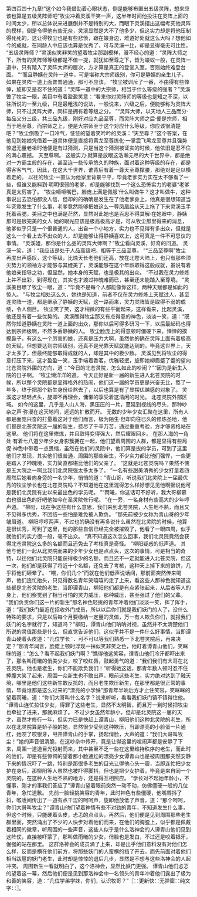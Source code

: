 第四百四十九章!“这个如今我借助着心眼状态，倒是能够布置出五级灵阵，想来应该也算是五级灵阵师吧”牧尘冲着灵溪干笑一声，这半年时间他投注在灵阵上面的时间太少，所以总体说来进展倒并不是特别的大，而眼下灵溪摆出这幅考究他灵阵的模样，倒是令得他有些无奈，灵溪显然是大不了他多少，但这实力却是将他压制得死死的，这让得牧尘也是有些悲愤，跟在娘身边，难道好处就这么大吗？想他如今的成就，在同龄人中应该也算是优秀了，可与灵溪一比，却是显得毫无可比性。
“五级灵阵师？”灵溪似笑非笑的望着牧尘那副模样，漫不经心的道：“灵阵大师之下，所有的灵阵师等级都是不值一提，就犹如至尊之下，皆为蝼蚁一般，在灵阵一道中，只有踏入了灵阵大师的层次，方才算是真正的登堂入室，否则始终难登台面。
”“而且静姨在灵阵一道中，可是堪称大宗师级别，你可是静姨的亲生儿子，如果在灵阵一道上面普普通通，那可不应该。
”牧尘被训斥了一番，不由得有些悻悻，旋即又是忍不住的道：“灵阵一道中的大宗师，相当于什么等级的强者？”灵溪瞥了牧尘一眼，美目中有着盈盈笑意：“看来你对灵阵师的等级也是知之不深，以往所说的一至九级，只是最粗浅的说法，一般说来，六级之后，便能够称为灵阵大师，只不过灵阵大师，同样是拥有着等级之分。
”“灵阵大师，以天地人三品而分·每品又分三级，共三品九级，刚好对应九品至尊，而灵阵大师之后·便是宗师，相当于地至尊，而宗师之上，便是大宗师至于这个对应什么等级，你应该很清楚吧？”牧尘倒吸了一口冷气，怔怔的望着笑吟吟的灵溪：“天至尊？”这个答案，在他见到她娘凭借着一道灵体便是直接将黄龙至尊炼化·一掌震飞黑龙至尊并且强势惊退无量老祖时他便是有过猜测，只是当这个猜测被证实的时候，他依旧是忍不住的满心震撼。
天至尊啊。
这般实力·就算是放眼这浩瀚无尽的大千世界中，都是绝对一方霸主般的存在，甚至连一些传承悠久的种族，面对着这种等级的存在，都是得客客气气，因此，在这大千世界，谁背后有着一尊天至尊撑腰，那绝对是足以横着走的。
以往的牧尘·一直认为他家里背景平平，毕竟老爹实力实在太不够看了一些，但谁又能料到·明明很弱的老爹，却是能够找到一个这么恐怖实力的老婆“老爹真是太厉害了。
”牧尘咂咂嘴巴，脸庞上满是佩服′什么叫做牛？这才叫做牛，这种事说出去恐怕都没人信，但却的的确确是发生在了他老爹身上，他真是很想知道当年究竟发生了什么事，老爹竟然能够把娘这么一尊凤凰给从天上拖了下来灵溪玉手托着香腮，美目之中也满是茫然，显然对此她也是百思不得其解·在她眼中，静姨那可是很完美的女人·她的眼光应该是极高极高才是，可从牧尘那里得来的消息，他爹似乎只是一个很普通的人，出自一个小地方，实力也不见得有多出众，但就是这么一个看上去不出众的人，却是能够让得静姨喜欢上，这可真是一件不可思议的事情。
“灵溪姐，那你是什么品的灵阵大师啊？”牧尘看向灵溪，好奇的问道。
灵溪一笑，道：“我应该是处于人品高级吧，相等于三品至尊。
”“三品至尊啊”牧尘再度出声感叹，这个等级，比烛天长老他们还高，放在北苍大陆上，也只有那些顶尖势力的领袖方才能够与其媲美了，灵溪能够在这个年龄取得这般成就，虽说有着他娘亲指导之功，但显然，她本身的天赋，也是极其的出众。
“不过我在灵力修炼上并不出彩，到得现在，其实也才渡过神魄难而已，甚至还未能踏入至尊境。
”灵溪美目瞟了牧尘一眼，道：“毕竟不是每个人都能像你这样，两种天赋都是如此的惊人。
”与牧尘相处这么久，她也是知道，前者不仅在灵力修炼上天赋过人，甚至连灵阵一道，都是继承了静姨的天赋，这一路而来，灵力灵阵皆是取得不弱的成绩，令人侧目。
牧尘笑了笑，这才稍微的有些平衡起来，这样看来，比起灵溪，他还是有着一些优势的。
灵溪瞧得牧尘那又有点得意的神色，淡淡一笑，道：“既然你知道静姨在灵阵一道上面的出众，那你以后可得多研习一下，以后最起码也得达到宗师级啊，不然多丢静姨的人。
牧尘脸庞上的得意顿时僵硬下来，悻悻的摸摸鼻子，有这么一个厉害的娘，还真是压力大啊，虽然他的确在灵阵上面有着极高的天赋，但想要达到宗师级别，还真不是光靠天赋就能达到的，毕竟这世界上，天才太多了，但最终能够取得成就的人，却是其中的极少数。
灵溪见到将牧尘的得意打压下来，这才盈盈一笑，玉手端着香茗，优雅轻抿，旋即她柳眉蹙了蹙的望向北苍灵院外围的方向，道：“今日的北苍灵院，怎么如此的吵闹？”“因为是新生入院的日子啊。
”牧尘懒洋洋的道。
今天正好是新一届的新生进入北苍灵院的时候，所以整个灵院都是显得格外的热闹，他们这一届的学员更是兴奋无比，熬了一年多，终于把那个新生身份给熬去了，以后也算是有了显摆优越感的对象了。
灵溪这才轻轻点头，旋即不再理会，慵懒的享受着这清闲的时光。
北苍灵院外部区域。
如今的这里，几乎是人山人海，黑压压的一片，蔓延到视线的尽头，那种吵杂之声·弥漫在这天地间，远远的扩散而开。
无数的少年少女汇聚在这里，所有人都是面庞兴奋的打量着这对于他们而言，极为陌生·但却向往已久的修炼圣地，他们都是北苍灵院这一届的新生，费尽了千辛万苦，通过重重考验，方才够资格站在这里。
他们将在这里修炼，并且取得变得强大，然后耀眼回乡。
在那人海的一角处·有着七八道少年少女身影簇拥在一起，他们望着周围的人群，都是显得有些局促·神色中带着一点畏缩，虽然在他们的灵院中，他们算是拔的学员，可到了这里他们才发现，其实他们很普通，周围的那些新生，不少实力都比他们强悍，一些更是踏入了神魄境，实力简直都堪比他们的父亲了。
“这就是北苍灵院吗？果然不愧是五大院之一啊比我们北灵院强太多太多了。
”一名有些甜美清秀的少女打量着四周然后她看向身旁的一名少年，悄悄的道：“青山哥，听说我们北灵院上一届最优秀的牧尘学长也在北苍灵院吗？不知道他在这里混得怎么样好想见见他啊据说他可是我们北灵院有史以来最出色的学员呢。
”“雨曦，你这话可不好听，我大哥柳慕白也很出色的好吧他如今在圣灵院修行呢。
”在一旁，一名身材有些高大的少年哼声道。
“柳阳，现在争这些有什么意思，我们来到北苍灵院，人生地不熟，而且又不见得多优秀，不团结一些怕是难免被人欺负。
”那先前被少女称为青山哥的少年皱眉道。
柳阳哼哼两声，不过也的确没有再多说什么虽然在北灵院的时候，他算是很优秀，可到了这里，他的那些自信已经完全被摧毁了，他看了一眼四周，似乎就他们的实力很一般，毫不出众。
“真不知道这次怎么回事，我们北灵院竟然会获得北苍灵院这么多的名额而且还免去了考核真是奇怪。
”柳阳疑惑的低声道。
其他与他们一起从北灵院而来的少年少女也是点点头，这次的事情，可是相当的奇特，以往他们北灵院只能获得极少的名额，而且还不一定就能进入北苍灵院，但这一次，他们却是获得了将近十个名额，还免去了考核，这种天上掉下来的馅饼，几乎将他们砸晕了。
“喂，你们几个”而就在他们低声说话间，那前面突然传来喝声，他们连忙抬头，只见得数名青年笑嘻嘻的走了上来，看这些人那神色就知道这些都是北苍灵院的老生，当即谭青山，柳阳他们都是有点紧张起来，从后者等人的身上，他们察觉到了相当可怕的灵力威压，那种威压，甚至强过了他们的父辈。
“我们负责你们这一片的新生”那名神色轻挑的青年冲着他们淡淡一笑，挥了挥手，道：“我们妖门最近在招收外门成员，所以以后你们就是我们妖门的人了，没什么特殊的要求，只是以后每个月要缴纳一定量的灵值，万一有人欺负你们，就报我们妖门的名字就行了，知道吗？”柳阳，谭青山他们呐呐对视，虽然并不太清楚他们所说的灵值那些是什么，但直觉告诉他们，这似乎并不是一件什么好事情，当即谭青山硬着头皮道：“几位学长¨．可不可以等我们熟悉一下北苍灵院后，再来决定？”那青年闻言，脸庞上顿时浮现一抹似笑非笑之色，他盯着谭青山他们，笑眯眯的道：“怎么？看不起我们妖门啊？”瞧得他这笑容，谭青山他们冷汗都吓出来了，那名叫雨曦的俏美少女，咬了咬红唇，鼓起勇气的道：“我们我们有大哥在北苍灵院，他也是老生，你们不能欺负我们！”听得她这话，那青年数人顿时忍不住捧腹大笑了起来，周围一众新生也不敢出声，眼前这些老生，实力绝对达到了融天境，哪里是他们这些新生敢反抗的，而且老生欺压新生，在那里都是很正常的事情，毕竟谁都是这么过来的“漂亮的小学妹”那青年半晌后方才止住笑容，笑眯眯的望着雨曦，道：“你们大哥叫什么名字？说来听听，看看我们妖门镇不镇得住他。
”谭青山连忙拉住少女，得罪了这些老生，显然不太明智，而且万一到时候把牧尘也牵扯了进来，那就麻烦了。
不过少女虽然年龄小，但却是北灵院这一届的天才，虽然才修行一年，但实力已是快赶上谭青山，柳阳他们这种北灵院的老生，所以在北灵院算是娇子般的她，显然很少受到这种欺压，当即漂亮的小脸蛋一片通红，她咬了咬银牙，甩开谭青山的手掌，扬起俏脸，大声的道：“我们大哥叫牧尘！”她的声音很清脆，在这吵杂中传开，竟是让得这里的喧闹声都是安静了下来，周围一道道目光投射而来，其中甚至不乏一些在这里维持秩序的老生，而此时的他们，却是有些惊愕的望着那小脸通红的漂亮少女谭青山也是被周围那突然安静下来的情况吓了一跳，特别是那很多老生的目光让得他心头一震，当即连忙把少女护在身后，那柳阳等人虽然也被吓得脚抖，但也是把少女护着，毕竟是来自同一个灵院的，在这种人生地不熟的地方，还是得互相照应。
“学长对不起她年龄小，不懂事，刚才的事我们答应了”谭青山望着眼前突然一动不动，仿佛僵硬一般的几位青年，急忙道歉。
先前一脸轻挑笑容的青年，此时神色有些僵硬，他嘴唇抖了抖，喉咙间传出了一道有点干涩的呵呵声，旋即他放低了声音，道：“那个呵呵，你们大哥叫牧尘？”谭青山他们望着神情有些不对劲的青年，不知道发生什么事，但这个时候，只能硬着头皮，忐忑的点点头，再然后，他们便是见到周围那些老生群里面，突然涌出了不少的人快步对着他们而来，在他们的胸膛上，似乎都是佩戴着相同的徽章，听周围的一些声音，这些人似乎是什么洛神会的人谭青山他们见到这阵仗，直接被吓蒙了，那叫做雨曦的少女，俏脸也是发白，不过还是咬着银牙，倔强的站在那里。
这群洛神会的成员涌了上来，却是出乎他们意料没有对他们怎么样，反而是横在他们前方，将那些妖门的人蛮横的挡了开去，而先前面对着他们相当跋扈的妖门老生，此时却是悻悻的退后几步，显然是不想与这些洛神会的人起冲突。
周围新生一看就明白了，这个洛神会，显然比妖门更强。
谭青山他们忐忑的望着这一幕，然后他们便是见到那洛神会中一名领头的青年冲着他们露出了极为和善的笑容，道：“几位学弟学妹，你们，认识牧哥？”〖∷更新快∷无弹窗∷纯文字∷〗。
